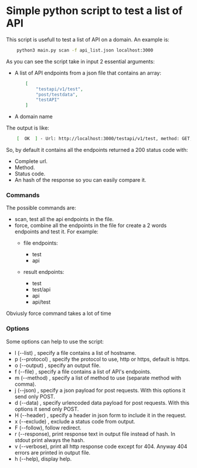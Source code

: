 # Simple python script to test a list of API 

This script is usefull to test a list of API on a domain. An example is:
``` bash
    python3 main.py scan -f api_list.json localhost:3000
```

As you can see the script take in input 2 essential arguments: 
 - A list of API endpoints from a json file that contains an array: 
    ``` json
        [
            "testapi/v1/test",
            "post/testdata",
            "testAPI"
        ]
    ```
 - A domain name

The output is like: 
``` bash
    [  OK  ] - Url: http://localhost:3000/testapi/v1/test, method: GET, status: 200, response: 25762da4fef7ed704a8746ac7a0d37ec
```

So, by default it contains all the endpoints returned a 200 status code with: 
 - Complete url.
 - Method. 
 - Status code.
 - An hash of the response so you can easily compare it.

### Commands 
The possible commands are: 
 - scan, test all the api endpoints in the file.
 - force, combine all the endpoints in the file for create a 2 words endpoints and test it. For example: 
   - file endpoints: 
     - test
     - api 

    - result endpoints:
      - test
      - test/api
      - api
      - api/test 

Obviusly force command takes a lot of time

### Options
Some options can help to use the script: 
 - l (--list) <filename>, specify a file contains a list of hostname.
 - p (--protocol) <protocol>, specify the protocol to use, http or https, default is https.
 - o (--output) <filename>, specify an output file.
 - f (--file) <filename>, specify a file contains a list of API's endpoints.
 - m (--method) <method list>, specify a list of method to use (separate method with comma).
 - j (--json) <string>, specify a json payload for post requests. With this options it send only POST.
 - d (--data) <string>, specify urlencoded data payload for post requests. With this options it send only POST.
 - H (--header) <string>, specify a header in json form to include it in the request.
 - x (--exclude) <status code>, exclude a status code from output.
 - F (--follow), follow redirect.
 - r (--response), print response text in output file instead of hash. In stdout print always the hash.
 - v (--verbose), print all http response code except for 404. Anyway 404 errors are printed in output file.
 - h (--help), display help. 
